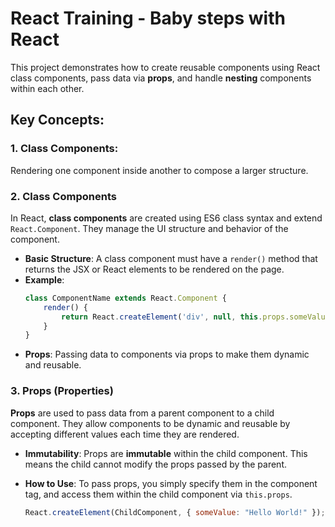# React Training - Baby steps with React

This project demonstrates how to create reusable components using React class components, pass data via **props**, and handle **nesting** components within each other.

## Key Concepts:
### 1. **Class Components**: 

Rendering one component inside another to compose a larger structure.

### 2. **Class Components**

In React, **class components** are created using ES6 class syntax and extend `React.Component`. They manage the UI structure and behavior of the component.

- **Basic Structure**: A class component must have a `render()` method that returns the JSX or React elements to be rendered on the page.
- **Example**: 
    ```javascript
    class ComponentName extends React.Component {
        render() {
            return React.createElement('div', null, this.props.someValue);
        }
    }
    ```
- **Props**: Passing data to components via props to make them dynamic and reusable.

### 3. **Props (Properties)**

**Props** are used to pass data from a parent component to a child component. They allow components to be dynamic and reusable by accepting different values each time they are rendered.

- **Immutability**: Props are **immutable** within the child component. This means the child cannot modify the props passed by the parent.
- **How to Use**: To pass props, you simply specify them in the component tag, and access them within the child component via `this.props`.
  
  ```javascript
  React.createElement(ChildComponent, { someValue: "Hello World!" });
  ```